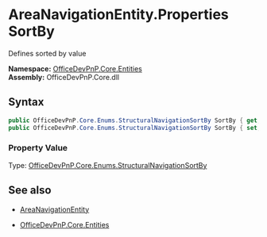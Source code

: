 # AreaNavigationEntity.Properties SortBy
Defines sorted by value  

**Namespace:** [OfficeDevPnP.Core.Entities](OfficeDevPnP.Core.Entities.md)  
**Assembly:** OfficeDevPnP.Core.dll  
## Syntax
```C#
public OfficeDevPnP.Core.Enums.StructuralNavigationSortBy SortBy { get; }
public OfficeDevPnP.Core.Enums.StructuralNavigationSortBy SortBy { set; }
```

### Property Value
Type: [OfficeDevPnP.Core.Enums.StructuralNavigationSortBy](OfficeDevPnP.Core.Enums.StructuralNavigationSortBy.md) 

## See also
- [AreaNavigationEntity](AreaNavigationEntity.md) 

- [OfficeDevPnP.Core.Entities](OfficeDevPnP.Core.Entities.md)
